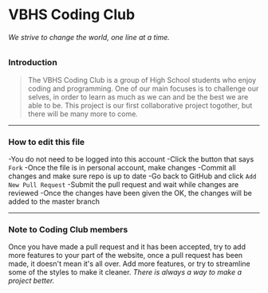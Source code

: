 # VBHS Coding Club

###### We strive to change the world, one line at a time.

### Introduction
> The VBHS Coding Club is a group of High School students who enjoy coding and programming. One of our main 
> focuses is to challenge our selves, in order to learn as much as we can and be the best we are able to be.
> This project is our first collaborative project togother, but there will be many more to come.

---

### How to edit this file
  -You do not need to be logged into this account
  -Click the button that says `Fork`
  -Once the file is in personal account, make changes
  -Commit all changes and make sure repo is up to date
  -Go back to GitHub and click `Add New Pull Request`
  -Submit the pull request and wait while changes are reviewed
  -Once the changes have been given the OK, the changes will be added to the master branch

---

### Note to Coding Club members
  Once you have made a pull request and it has been accepted, try to add more features to your part of the website,
  once a pull request has been made, it doesn't mean it's all over. Add more features, or try to streamline some of 
  the styles to make it cleaner. *There is always a way to make a project better.*
